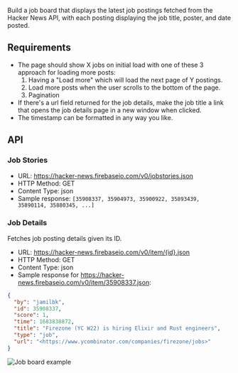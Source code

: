 Build a job board that displays the latest job postings fetched from the Hacker News API, with each posting displaying the job title, poster, and date posted.

## Requirements

- The page should show X jobs on initial load with one of these 3 approach for loading more posts:
  1. Having a "Load more" which will load the next page of Y postings.
  2. Load more posts when the user scrolls to the bottom of the page.
  3. Pagination
- If there's a url field returned for the job details, make the job title a link that opens the job details page in a new window when clicked.
- The timestamp can be formatted in any way you like.

## API

### Job Stories

- URL: <https://hacker-news.firebaseio.com/v0/jobstories.json>
- HTTP Method: GET
- Content Type: json
- Sample response: `[35908337, 35904973, 35900922, 35893439, 35890114, 35880345, ...]`

### Job Details

Fetches job posting details given its ID.

- URL: <https://hacker-news.firebaseio.com/v0/item/{id}.json>
- HTTP Method: GET
- Content Type: json
- Sample response for <https://hacker-news.firebaseio.com/v0/item/35908337.json>:

```json
{
  "by": "jamilbk",
  "id": 35908337,
  "score": 1,
  "time": 1683838872,
  "title": "Firezone (YC W22) is hiring Elixir and Rust engineers",
  "type": "job",
  "url": "<https://www.ycombinator.com/companies/firezone/jobs>"
}
```

![Job board example](https://www.greatfrontend.com/img/questions/job-board/job-board-example.png)
